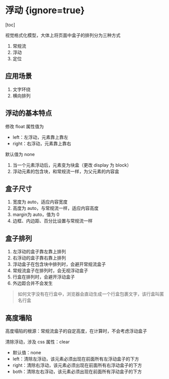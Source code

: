 # 浮动 {ignore=true}

[toc]

视觉格式化模型，大体上将页面中盒子的排列分为三种方式

1. 常规流
2. 浮动
3. 定位

## 应用场景

1. 文字环绕
2. 横向排列

## 浮动的基本特点

修改 float 属性值为

- left：左浮动，元素靠上靠左
- right：右浮动，元素靠上靠右

默认值为 none

1. 当一个元素浮动后，元素变为块盒（更改 display 为 block）
2. 浮动元素的包含块，和常规流一样，为父元素的内容盒

## 盒子尺寸

1. 宽度为 auto，适应内容宽度
2. 高度为 auto，与常规流一样，适应内容高度
3. margin为 auto，值为 0
4. 边框、内边距、百分比设置与常规流一样

## 盒子排列

1. 左浮动的盒子靠左靠上排列
2. 右浮动的盒子靠右靠上排列
3. 浮动盒子在包含块中排列时，会避开常规流盒子
4. 常规流盒子在排列时，会无视浮动盒子
5. 行盒在排列时，会避开浮动盒子
6. 外边距合并不会发生

> 如何文字没有在行盒中，浏览器会直动生成一个行盒包裹文字，该行盒叫匿名行盒

## 高度塌陷

高度塌陷的根源：常规流盒子的自定高度，在计算时，不会考虑浮动盒子

清除浮动，涉及 css 属性：clear

- 默认值：none
- left：清除左浮动，该元素必须出现在前面所有左浮动盒子的下方
- right：清除右浮动，该元素必须出现在前面所有右浮动盒子的下方
- both：清除左右浮动，该元素必须出现在前面所有浮动盒子的下方